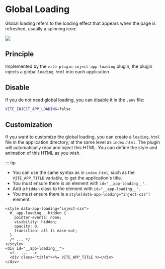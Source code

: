 # Global Loading

Global loading refers to the loading effect that appears when the page is refreshed, usually a spinning icon:

![](/guide/loading.png)

## Principle

Implemented by the `vite-plugin-inject-app-loading` plugin, the plugin injects a global `loading html` into each application.

## Disable

If you do not need global loading, you can disable it in the `.env` file:

```bash
VITE_INJECT_APP_LOADING=false
```

## Customization

If you want to customize the global loading, you can create a `loading.html` file in the application directory, at the same level as `index.html`. The plugin will automatically read and inject this HTML. You can define the style and animation of this HTML as you wish.

::: tip

- You can use the same syntax as in `index.html`, such as the `VITE_APP_TITLE` variable, to get the application's title.
- You must ensure there is an element with `id="__app-loading__"`.
- Add a `hidden` class to the element with `id="__app-loading__"`.
- You must ensure there is a `style[data-app-loading="inject-css"]` element.

```html{1,4}
<style data-app-loading="inject-css">
  #__app-loading__.hidden {
    pointer-events: none;
    visibility: hidden;
    opacity: 0;
    transition: all 1s ease-out;
  }
  /* ... */
</style>
<div id="__app-loading__">
  <!-- ... -->
  <div class="title"><%= VITE_APP_TITLE %></div>
</div>
```
